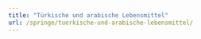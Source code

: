 ```yaml
---
title: "Türkische und arabische Lebensmittel"
url: /springe/tuerkische-und-arabische-lebensmittel/
---
```

